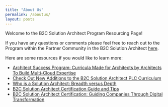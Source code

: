 ```yaml
---
title: "About Us"
permalink: /aboutus/
layout: posts
---
```


Welcome to the B2C Solution Architect Program Resourcing Page!  

If you have any questions or comments please feel free to reach out to the Program within the Partner Community in the B2C Solution Architect [here](https://partners.salesforce.com/_ui/core/chatter/groups/GroupProfilePage?g=0F94V000000DR36). 

Here are some resources if you would like to learn more:
* [Architect Success Program: Curricula Made for Architects by Architects To Build Multi-Cloud Expertise](https://go.salesforce-partners.com/blog/architect-success-program)
* [Check Out New Additions to the B2C Solution Architect PLC Curriculum](https://1.salesforce-partners.com/new-additions-b2c-solution)
* [Who is a Solution Architect: Breadth versus Depth](https://1.salesforce-partners.com/who-is-a-solution-architect)
* [B2C Solution Architect Certification Guide and Tips](https://www.salesforceben.com/b2c-solution-architect-certification-guide-tips/)
* [B2C Solution Architect Certification: Guiding Companies Through Digital Transformation](https://medium.com/trailhead/salesforce-b2c-solution-architect-certification-39af4bef3d7c)


